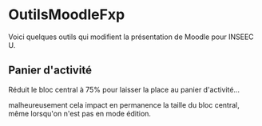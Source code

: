 # OutilsMoodleFxp
Voici quelques outils qui modifient la présentation de Moodle pour INSEEC U.

## Panier d'activité
Réduit le bloc central à 75% pour laisser la place au panier d'activité... 

malheureusement cela impact en permanence la taille du bloc central, même lorsqu'on n'est pas en mode édition.
